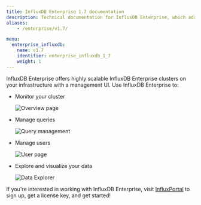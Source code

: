 ```yaml
---
title: InfluxDB Enterprise 1.7 documentation
description: Technical documentation for InfluxDB Enterprise, which adds clustering, high availability, fine-grained authorization, and more to InfluxDB OSS. Documentation includes release notes, what's new, guides, concepts, features, and administration.
aliases:
    - /enterprise/v1.7/

menu:
  enterprise_influxdb:
    name: v1.7
    identifier: enterprise_influxdb_1_7
    weight: 1
---
```


InfluxDB Enterprise offers highly scalable InfluxDB Enterprise clusters on your infrastructure
with a management UI.
Use InfluxDB Enterprise to:

* Monitor your cluster

    ![Overview page](/img/chronograf/overview-chrono.png)

* Manage queries

    ![Query management](/img/chronograf/manage-queries-chrono.png)

* Manage users

    ![User page](/img/chronograf/chrono-admin-usermanagement-cluster.png)

* Explore and visualize your data

    ![Data Explorer](/img/chronograf/data-explorer-chrono.png)

If you're interested in working with InfluxDB Enterprise, visit
[InfluxPortal](https://portal.influxdata.com/) to sign up, get a license key,
and get started!
